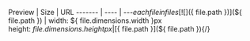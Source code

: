 
Preview | Size | URL
------- | ---- | ---$each{ file in files }
[![](${ file.path })](${ file.path }) | width: ${ file.dimensions.width }px<br>height: ${ file.dimensions.height }px | [${ file.path }](${ file.path }){/}
